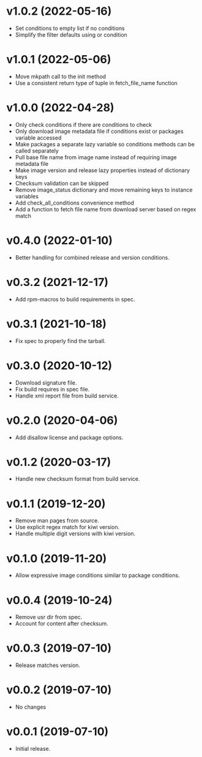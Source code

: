 v1.0.2 (2022-05-16)
===================

- Set conditions to empty list if no conditions
- Simplify the filter defaults using or condition

v1.0.1 (2022-05-06)
===================

- Move mkpath call to the init method
- Use a consistent return type of tuple in fetch_file_name function

v1.0.0 (2022-04-28)
===================

- Only check conditions if there are conditions to check
- Only download image metadata file if conditions exist or packages
  variable accessed
- Make packages a separate lazy variable so conditions methods can
  be called separately
- Pull base file name from image name instead of requiring image
  metadata file
- Make image version and release lazy properties instead of
  dictionary keys
- Checksum validation can be skipped
- Remove image_status dictionary and move remaining keys to
  instance variables
- Add check_all_conditions convenience method
- Add a function to fetch file name from download server based
  on regex match

v0.4.0 (2022-01-10)
===================

- Better handling for combined release and version conditions.

v0.3.2 (2021-12-17)
===================

- Add rpm-macros to build requirements in spec.

v0.3.1 (2021-10-18)
===================

- Fix spec to properly find the tarball.

v0.3.0 (2020-10-12)
===================

- Download signature file.
- Fix build requires in spec file.
- Handle xml report file from build service.

v0.2.0 (2020-04-06)
===================

- Add disallow license and package options.

v0.1.2 (2020-03-17)
===================

- Handle new checksum format from build service.

v0.1.1 (2019-12-20)
===================

- Remove man pages from source.
- Use explicit regex match for kiwi version.
- Handle multiple digit versions with kiwi version.

v0.1.0 (2019-11-20)
===================

- Allow expressive image conditions similar to package conditions.

v0.0.4 (2019-10-24)
===================

- Remove usr dir from spec.
- Account for content after checksum.

v0.0.3 (2019-07-10)
===================

- Release matches version.

v0.0.2 (2019-07-10)
===================

- No changes

v0.0.1 (2019-07-10)
===================

- Initial release.
